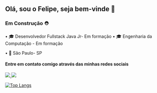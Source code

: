 ## Olá,  sou o Felipe, seja bem-vinde 🖖


### Em Construção ⛑️

• 🎓 Desenvolvedor Fullstack Java Jr- Em formação 
• 🎓 Engenharia da Computação - Em formação 

• 📍 São Paulo- SP


#### Entre em contato comigo através das minhas redes sociais
<a href="https://www.instagram.com/_aquelemenino/" alt="Instagram" target="_blank">
  <img src="https://img.shields.io/badge/-Instagram-DF0174?style=for-the-badge&labelColor=DF0174&logo=instagram&logoColor=white&link=https://www.instagram.com/_aquelemenino/">
</a>

<a href="https://www.linkedin.com/in/felipe-freire-949967172/" alt= "LinkedIN" target= "_blank">
 <img src="https://img.shields.io/badge/-LinkedIn-0077B5?style=for-the-badge&logo=linkedin&logoColor=white&link=https://www.linkedin.com/in/felipe-freire-949967172/">
</a>





[![Top Langs](https://github-readme-stats.vercel.app/api/top-langs/?username=FelipeFFS93&layout=compact)](https://github.com/FelipeFFS93/github-readme-stats)



